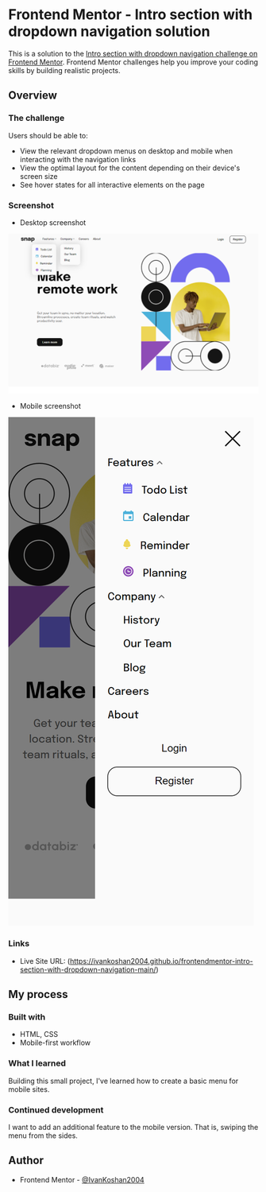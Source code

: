 # Frontend Mentor - Intro section with dropdown navigation solution

This is a solution to the [Intro section with dropdown navigation challenge on Frontend Mentor](https://www.frontendmentor.io/challenges/intro-section-with-dropdown-navigation-ryaPetHE5). Frontend Mentor challenges help you improve your coding skills by building realistic projects. 

## Overview

### The challenge

Users should be able to:

- View the relevant dropdown menus on desktop and mobile when interacting with the navigation links
- View the optimal layout for the content depending on their device's screen size
- See hover states for all interactive elements on the page

### Screenshot

- Desktop screenshot

![](./screenshots/desktop_screenshot.png)

- Mobile screenshot

![](./screenshots/mobile_screenshot.png)

### Links

- Live Site URL: (https://ivankoshan2004.github.io/frontendmentor-intro-section-with-dropdown-navigation-main/)

## My process

### Built with

- HTML, CSS
- Mobile-first workflow

### What I learned

Building this small project, I've learned how to create a basic menu for mobile sites.

### Continued development

I want to add an additional feature to the mobile version. That is, swiping the menu from the sides. 

## Author

- Frontend Mentor - [@IvanKoshan2004](https://www.frontendmentor.io/profile/IvanKoshan2004)
